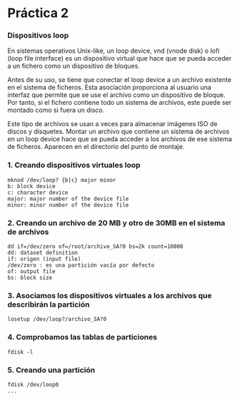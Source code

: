 # Práctica 2

### Dispositivos loop

En sistemas operativos Unix-like, un loop device, vnd (vnode disk) o lofi (loop file interface) es un dispositivo virtual que hace que se pueda acceder a un fichero como un dispositivo de bloques.

Antes de su uso, se tiene que conectar el loop device a un archivo existente en el sistema de ficheros. Esta asociación proporciona al usuario una interfaz que permite que se use el archivo como un dispositivo de bloque. Por tanto, si el fichero contiene todo un sistema de archivos, este puede ser montado como si fuera un disco.

Este tipo de archivos se usan a veces para almacenar imágenes ISO de discos y disquetes. Montar un archivo que contiene un sistema de archivos en un loop device hace que se pueda acceder a los archivos de ese sistema de ficheros. Aparecen en el directorio del punto de montaje.

### 1. Creando dispositivos virtuales loop

    mknod /dev/loop? {b|c} major minor
    b: block device
    c: character device
    major: major number of the device file
    minor: minor number of the device file
  
### 2. Creando un archivo de 20 MB y otro de 30MB en el sistema de archivos

    dd if=/dev/zero of=/root/archivo_SA?0 bs=2k count=10000
    dd: dataset definition
    if: origen (input file)
    /dev/zero : es una partición vacía por defecto
    of: output file
    bs: block size

### 3. Asociamos los dispositivos virtuales a los archivos que describirán la partición

    losetup /dev/loop?/archivo_SA?0

### 4. Comprobamos las tablas de particiones

    fdisk -l 

### 5. Creando una partición

    fdisk /dev/loop0
    ...
 
